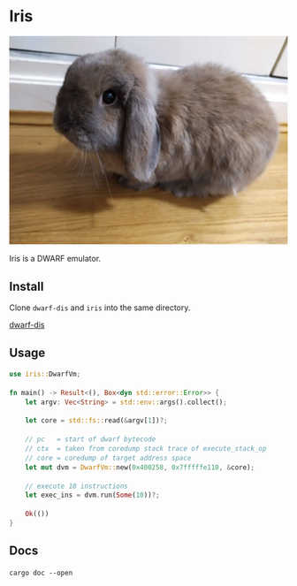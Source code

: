 # Iris

![Iris the bunny](res/iris.jpg)

Iris is a DWARF emulator.

## Install

Clone `dwarf-dis` and `iris` into the same directory.

[dwarf-dis](https://github.com/yrp604/dwarf-dis)

## Usage

```rust
use iris::DwarfVm;

fn main() -> Result<(), Box<dyn std::error::Error>> {
    let argv: Vec<String> = std::env::args().collect();

    let core = std::fs::read(&argv[1])?;

    // pc   = start of dwarf bytecode
    // ctx  = taken from coredump stack trace of execute_stack_op
    // core = coredump of target address space
    let mut dvm = DwarfVm::new(0x400258, 0x7fffffe110, &core);

    // execute 10 instructions
    let exec_ins = dvm.run(Some(10))?;

    Ok(())
}

```

## Docs

`cargo doc --open`
